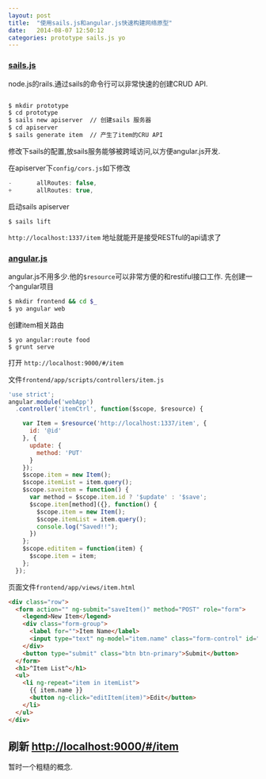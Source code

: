 ```yaml
---
layout: post
title:  "使用sails.js和angular.js快速构建网络原型"
date:   2014-08-07 12:50:12
categories: prototype sails.js yo
---
```


### [sails.js](http://sailsjs.org/)

node.js的rails.通过sails的命令行可以非常快速的创建CRUD API.

``` bash

$ mkdir prototype
$ cd prototype
$ sails new apiserver  // 创建sails 服务器
$ cd apiserver
$ sails generate item  // 产生了item的CRU API
```
修改下sails的配置,放sails服务能够被跨域访问,以方便angular.js开发.

在apiserver下`config/cors.js`如下修改

```javascript
-       allRoutes: false,
+       allRoutes: true,
```

启动sails apiserver
```
$ sails lift
```
`http://localhost:1337/item` 地址就能开是接受RESTful的api请求了

### [angular.js](https://angularjs.org/)

angular.js不用多少.他的`$resource`可以非常方便的和restiful接口工作.
先创建一个angular项目


```bash
$ mkdir frontend && cd $_
$ yo angular web
```

创建item相关路由
```
$ yo angular:route food
$ grunt serve
```

打开 `http://localhost:9000/#/item`

文件`frontend/app/scripts/controllers/item.js`

```js
'use strict';
angular.module('webApp')
  .controller('itemCtrl', function($scope, $resource) {

    var Item = $resource('http://localhost:1337/item', {
      id: '@id'
    }, {
      update: {
        method: 'PUT'
      }
    });
    $scope.item = new Item();
    $scope.itemList = item.query();
    $scope.saveitem = function() {
      var method = $scope.item.id ? '$update' : '$save';
      $scope.item[method]({}, function() {
        $scope.item = new Item();
        $scope.itemList = item.query();
        console.log("Saved!!");
      })
    };
    $scope.edititem = function(item) {
      $scope.item = item;
    };
  });
```

页面文件`frontend/app/views/item.html`

```html
<div class="row">
  <form action="" ng-submit="saveItem()" method="POST" role="form">
    <legend>New Item</legend>
    <div class="form-group">
      <label for="">Item Name</label>
      <input type="text" ng-model="item.name" class="form-control" id="" placeholder="Input field" />
    </div>
    <button type="submit" class="btn btn-primary">Submit</button>
  </form>
  <h1>^Item List^</h1>
  <ul>
    <li ng-repeat="item in itemList">
      {{ item.name }}
      <button ng-click="editItem(item)">Edit</button>
    </li>
  </ul>
</div>
```

## 刷新 <http://localhost:9000/#/item>

暂时一个粗糙的概念.
